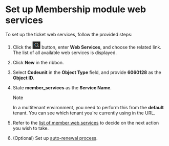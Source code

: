 # Set up Membership module web services

To set up the ticket web services, follow the provided steps:

1. Click the ![Lightbulb that opens the Tell Me feature](../../../images/Icons/Lightbulb_icon.png "Tell Me what you want to do") button, enter **Web Services**, and choose the related link.    
   The list of all available web services is displayed.
2. Click **New** in the ribbon. 
3. Select **Codeunit** in the **Object Type** field, and provide **6060128** as the **Object ID**.
4. State **member_services** as the **Service Name**.    
   
   > [!Note]
   > In a multitenant environment, you need to perform this from the **default** tenant. You can see which tenant you're currently using in the URL.

5. Refer to the [list of member web services](../reference/member_webservice.md) to decide on the next action you wish to take. 
6. (Optional) Set up [auto-renewal process](auto_renewal.md).